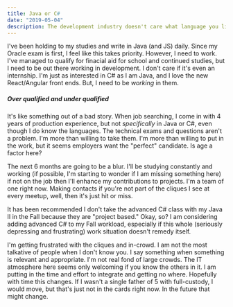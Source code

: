 ```yaml
---
title: Java or C#
date: "2019-05-04"
description: The development industry doesn't care what language you like
---
```


I've been holding to my studies and write in Java (and JS) daily. Since my Oracle exam is first, I feel like this takes priority. However, I need to work. I've managed to qualify for finacial aid for school and continued studies, but I need to be out there working in development. I don't care if it's even an internship. I'm just as interested in C# as I am Java, and I love the new React/Angular front ends. But, I need to be _working_ in them.

##### Over qualified and under qualified

It's like something out of a bad story. When job searching, I come in with 4 years of production experience, but not _specifically_ in Java or C#, even though I do know the languages. The technical exams and questions aren't a problem. I'm more than willing to take them. I'm more than willing to put in the work, but it seems employers want the "perfect" candidate. Is age a factor here?

The next 6 months are going to be a blur. I'll be studying constantly and working (if possible, I'm starting to wonder if I am missing something here) if not on the job then I'll enhance my contributions to projects. I'm a team of one right now. Making contacts if you're not part of the cliques I see at every meetup, well, then it's just hit or miss.

It has been recommended I don't take the advanced C# class with my Java II in the Fall because they are "project based." Okay, so? I am considering adding advanced C# to my Fall workload, especially if this whole (seriously depressing and frustrating) work situation doesn't remedy itself.

I'm getting frustrated with the cliques and in-crowd. I am not the most talkative of people when I don't know you. I say something when something is relevant and appropriate. I'm not real fond of large crowds. The IT atmosphere here seems only welcoming if you know the others in it. I am putting in the time and effort to integrate and getting no where. Hopefully with time this changes. If I wasn't a single father of 5 with full-custody, I would move, but that's just not in the cards right now. In the future that might change.

